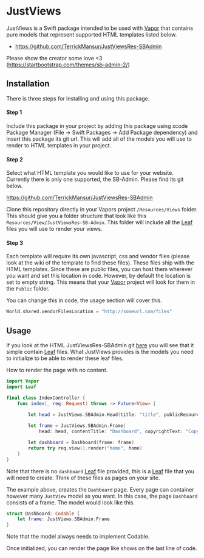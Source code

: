 # JustViews

JustViews is a Swift package intended to be used with [Vapor](https://vapor.codes/) that contains pure models that represent supported HTML templates listed below.

- https://github.com/TerrickMansur/JustViewsRes-SBAdmin

Please show the creator some love <3 (https://startbootstrap.com/themes/sb-admin-2/)

## Installation

There is three steps for installing and using this package. 

#### Step 1
Include this package in your project by adding this package using xcode Package Manager (File -> Swift Packages -> Add Package dependency) and insert this package its git url. This will add all of the models you will use to render to HTML templates in your project.

#### Step 2
Select what HTML template you would like to use for your website. Currently there is only one supported, the SB-Admin. Please find its git below.

https://github.com/TerrickMansur/JustViewsRes-SBAdmin

Clone this repository directly in your Vapors project `/Resources/Views` folder. This should give you a folder structure that look like this `Resources/View/JustViewsRes-SB-Admin`. This folder will include all the [Leaf](https://docs.vapor.codes/3.0/leaf/getting-started/) files you will use to render your views.

#### Step 3
Each template will require its own javascript, css and vendor files (please look at the wiki of the template to find these files). These files ship with the HTML templates. Since these are public files, you can host them wherever you want and set this location in code. However, by default the location is set to empty string. This means that your [Vapor](https://vapor.codes/) project will look for them in the `Public` folder. 

You can change this in code, the usage section will cover this.

```Swift
World.shared.vendorFilesLocation = "http://someurl.com/files"
```

## Usage

If you look at the HTML JustViewsRes-SBAdmin git [here](https://github.com/TerrickMansur/JustViewsRes-SBAdmin) you will see that it simple contain [Leaf](https://docs.vapor.codes/3.0/leaf/getting-started/) files. What JustViews provides is the models you need to initialize to be able to render these leaf files. 

How to render the page with no content. 

```Swift
import Vapor
import Leaf

final class IndexController {
    func index(_ req: Request) throws -> Future<View> {
 
        let head = JustViews.SBAdmin.Head(title: "title", publicResources: "")

        let frame = JustViews.SBAdmin.Frame(
            head: head, contentTitle: "Dashboard", copyrightText: "Copyright © Your Website 2019")

        let dashboard = Dashboard(frame: frame)
        return try req.view().render("home", home)
    }
}
```

Note that there is no `dashboard` [Leaf](https://docs.vapor.codes/3.0/leaf/getting-started/) file provided, this is a [Leaf](https://docs.vapor.codes/3.0/leaf/getting-started/) file that you will need to create. Think of these files as pages on your site. 

The example above, creates the `Dashboard` page. Every page can container however many `JustView` model as you want. In this case, the page `Dashboard` consists of a frame. The model would look like this. 

```Swift
struct Dashboard: Codable {
    let frame: JustViews.SBAdmin.Frame
}
```

Note that the model always needs to implement Codable. 

Once initialized, you can render the page like shows on the last line of code.




